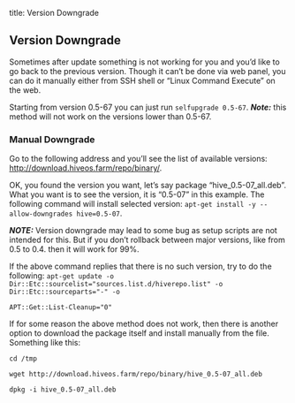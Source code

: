 title: Version Downgrade

## Version Downgrade
Sometimes after update something is not working for you and you’d like to go back to the previous version. Though it can’t be done via web panel, you can do it manually either from SSH shell or “Linux Command Execute” on the web.

Starting from version 0.5-67 you can just run `selfupgrade 0.5-67`.
***Note:*** this method will not work on the versions lower than 0.5-67.

### Manual Downgrade
Go to the following address and you’ll see the list of available versions: http://download.hiveos.farm/repo/binary/.

OK, you found the version you want, let’s say package “hive_0.5-07_all.deb”. What you want is to see the version, it is “0.5-07” in this example.
The following command will install selected version: `apt-get install -y --allow-downgrades hive=0.5-07`.

***NOTE:*** Version downgrade may lead to some bug as setup scripts are not intended for this. But if you don’t rollback between major versions, like from 0.5 to 0.4. then it will work for 99%.

If the above command replies that there is no such version, try to do the following:
`apt-get update -o Dir::Etc::sourcelist="sources.list.d/hiverepo.list" -o Dir::Etc::sourceparts="-" -o`

`APT::Get::List-Cleanup="0"`

If for some reason the above method does not work, then there is another option to download the package itself and install manually from the file.
Something like this:

`cd /tmp`

`wget http://download.hiveos.farm/repo/binary/hive_0.5-07_all.deb`

`dpkg -i hive_0.5-07_all.deb`
